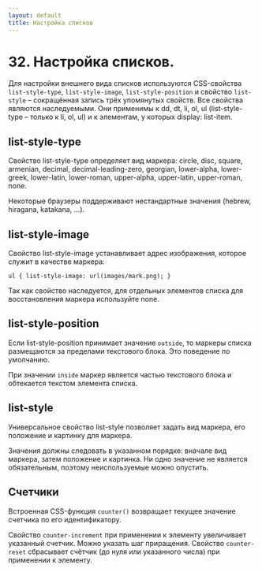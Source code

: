 ```yaml
---
layout: default
title: Настройка списков
---
```


# 32. Настройка списков.

Для настройки внешнего вида списков используются CSS-свойства `list-style-type`, `list-style-image`, `list-style-position` и свойство `list-style` – сокращённая запись трёх упомянутых свойств. Все свойства являются наследуемыми. Они применимы к dd, dt, li, ol, ul (list-style-type – только к li, ol, ul) и к элементам, у которых display: list-item.

## list-style-type

Свойство list-style-type определяет вид маркера: circle, disc, square, armenian, decimal, decimal-leading-zero, georgian, lower-alpha, lower-greek, lower-latin, lower-roman, upper-alpha, upper-latin, upper-roman, none.

Некоторые браузеры поддерживают нестандартные значения (hebrew, hiragana, katakana, …).

## list-style-image

Свойство list-style-image устанавливает адрес изображения, которое служит в качестве маркера:

`ul { list-style-image: url(images/mark.png); }`

Так как свойство наследуется, для отдельных элементов списка для восстановления маркера используйте none.

## list-style-position 

Если list-style-position принимает значение `outside`, то маркеры списка размещаются за пределами текстового блока. Это поведение по умолчанию.

При значении `inside` маркер является частью текстового блока и обтекается текстом элемента списка.

## list-style

Универсальное свойство list-style позволяет задать вид маркера, его положение и картинку для маркера.

Значения должны следовать в указанном порядке: вначале вид маркера, затем положение и картинка. Ни одно значение не является обязательным, поэтому неиспользуемые можно опустить.

## Счетчики

Встроенная CSS-функция `counter()` возвращает текущее значение счетчика по его идентификатору.

Свойство `counter-increment` при применении к элементу увеличивает указанный счетчик. Можно указать шаг приращения. Свойство `counter-reset` сбрасывает счётчик (до нуля или указанного числа) при применении к элементу.